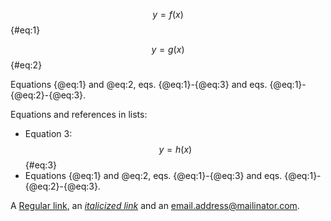 
$$ y = f(x) $$ {#eq:1}

$$ y = g(x) $$ {#eq:2}

Equations {@eq:1} and @eq:2, eqs. {@eq:1}-{@eq:3} and eqs. {@eq:1}-{@eq:2}-{@eq:3}.

Equations and references in lists:

  * Equation 3:
    $$ y = h(x) $$ {#eq:3}
  * Equations {@eq:1} and @eq:2, eqs. {@eq:1}-{@eq:3} and 
    eqs. {@eq:1}-{@eq:2}-{@eq:3}.

A [Regular link](http://example.com/), an [*italicized link*](http://example.com/) and an email.address@mailinator.com.

